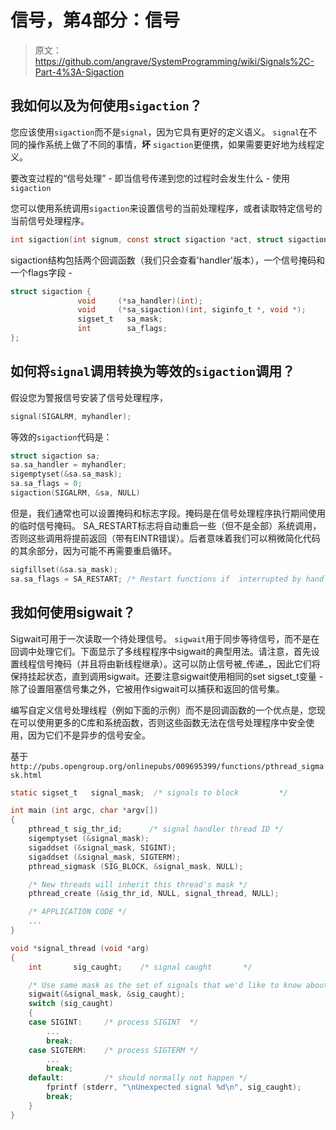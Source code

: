 # 信号，第4部分：信号

> 原文：<https://github.com/angrave/SystemProgramming/wiki/Signals%2C-Part-4%3A-Sigaction>

## 我如何以及为何使用`sigaction`？

您应该使用`sigaction`而不是`signal`，因为它具有更好的定义语义。 `signal`在不同的操作系统上做了不同的事情，**坏** `sigaction`更便携，如果需要更好地为线程定义。

要改变过程的“信号处理” - 即当信号传递到您的过程时会发生什么 - 使用`sigaction`

您可以使用系统调用`sigaction`来设置信号的当前处理程序，或者读取特定信号的当前信号处理程序。

```c
int sigaction(int signum, const struct sigaction *act, struct sigaction *oldact);
```

sigaction结构包括两个回调函数（我们只会查看'handler'版本），一个信号掩码和一个flags字段 -

```c
struct sigaction {
               void     (*sa_handler)(int);
               void     (*sa_sigaction)(int, siginfo_t *, void *);
               sigset_t   sa_mask;
               int        sa_flags;
}; 
```

## 如何将`signal`调用转换为等效的`sigaction`调用？

假设您为警报信号安装了信号处理程序，

```c
signal(SIGALRM, myhandler);
```

等效的`sigaction`代码是：

```c
struct sigaction sa; 
sa.sa_handler = myhandler;
sigemptyset(&sa.sa_mask);
sa.sa_flags = 0; 
sigaction(SIGALRM, &sa, NULL)
```

但是，我们通常也可以设置掩码和标志字段。掩码是在信号处理程序执行期间使用的临时信号掩码。 SA_RESTART标志将自动重启一些（但不是全部）系统调用，否则这些调用将提前返回（带有EINTR错误）。后者意味着我们可以稍微简化代码的其余部分，因为可能不再需要重启循环。

```c
sigfillset(&sa.sa_mask);
sa.sa_flags = SA_RESTART; /* Restart functions if  interrupted by handler */     
```

## 我如何使用sigwait？

Sigwait可用于一次读取一个待处理信号。 `sigwait`用于同​​步等待信号，而不是在回调中处理它们。下面显示了多线程程序中sigwait的典型用法。请注意，首先设置线程信号掩码（并且将由新线程继承）。这可以防止信号被_传递_，因此它们将保持挂起状态，直到调用sigwait。还要注意sigwait使用相同的set sigset_t变量 - 除了设置阻塞信号集之外，它被用作sigwait可以捕获和返回的信号集。

编写自定义信号处理线程（例如下面的示例）而不是回调函数的一个优点是，您现在可以使用更多的C库和系统函数，否则这些函数无法在信号处理程序中安全使用，因为它们不是异步的信号安全。

基于`http://pubs.opengroup.org/onlinepubs/009695399/functions/pthread_sigmask.html`

```c
static sigset_t   signal_mask;  /* signals to block         */

int main (int argc, char *argv[])
{
    pthread_t sig_thr_id;      /* signal handler thread ID */
    sigemptyset (&signal_mask);
    sigaddset (&signal_mask, SIGINT);
    sigaddset (&signal_mask, SIGTERM);
    pthread_sigmask (SIG_BLOCK, &signal_mask, NULL);

    /* New threads will inherit this thread's mask */
    pthread_create (&sig_thr_id, NULL, signal_thread, NULL);

    /* APPLICATION CODE */
    ...
}

void *signal_thread (void *arg)
{
    int       sig_caught;    /* signal caught       */

    /* Use same mask as the set of signals that we'd like to know about! */
    sigwait(&signal_mask, &sig_caught);
    switch (sig_caught)
    {
    case SIGINT:     /* process SIGINT  */
        ...
        break;
    case SIGTERM:    /* process SIGTERM */
        ...
        break;
    default:         /* should normally not happen */
        fprintf (stderr, "\nUnexpected signal %d\n", sig_caught);
        break;
    }
}
```